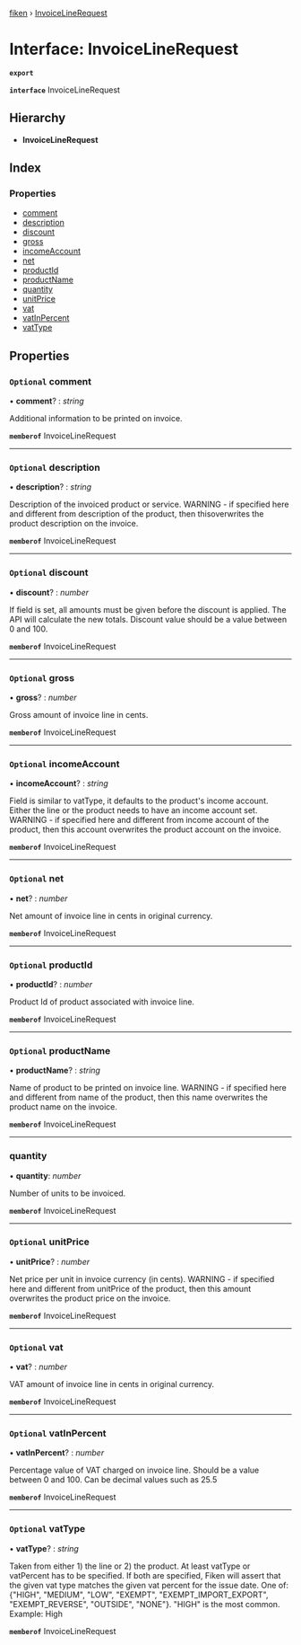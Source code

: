 [fiken](../README.md) › [InvoiceLineRequest](invoicelinerequest.md)

# Interface: InvoiceLineRequest

**`export`** 

**`interface`** InvoiceLineRequest

## Hierarchy

* **InvoiceLineRequest**

## Index

### Properties

* [comment](invoicelinerequest.md#optional-comment)
* [description](invoicelinerequest.md#optional-description)
* [discount](invoicelinerequest.md#optional-discount)
* [gross](invoicelinerequest.md#optional-gross)
* [incomeAccount](invoicelinerequest.md#optional-incomeaccount)
* [net](invoicelinerequest.md#optional-net)
* [productId](invoicelinerequest.md#optional-productid)
* [productName](invoicelinerequest.md#optional-productname)
* [quantity](invoicelinerequest.md#quantity)
* [unitPrice](invoicelinerequest.md#optional-unitprice)
* [vat](invoicelinerequest.md#optional-vat)
* [vatInPercent](invoicelinerequest.md#optional-vatinpercent)
* [vatType](invoicelinerequest.md#optional-vattype)

## Properties

### `Optional` comment

• **comment**? : *string*

Additional information to be printed on invoice.

**`memberof`** InvoiceLineRequest

___

### `Optional` description

• **description**? : *string*

Description of the invoiced product or service. WARNING - if specified here and different from description of the product, then thisoverwrites the product description on the invoice.

**`memberof`** InvoiceLineRequest

___

### `Optional` discount

• **discount**? : *number*

If field is set, all amounts must be given before the discount is applied. The API will calculate the new totals. Discount value should be a value between 0 and 100.

**`memberof`** InvoiceLineRequest

___

### `Optional` gross

• **gross**? : *number*

Gross amount of invoice line in cents.

**`memberof`** InvoiceLineRequest

___

### `Optional` incomeAccount

• **incomeAccount**? : *string*

Field is similar to vatType, it defaults to the product's income account. Either the line or the product needs to have an income account set.
WARNING - if specified here and different from income account of the product, then this account overwrites the product account on the invoice.

**`memberof`** InvoiceLineRequest

___

### `Optional` net

• **net**? : *number*

Net amount of invoice line in cents in original currency.

**`memberof`** InvoiceLineRequest

___

### `Optional` productId

• **productId**? : *number*

Product Id of product associated with invoice line.

**`memberof`** InvoiceLineRequest

___

### `Optional` productName

• **productName**? : *string*

Name of product to be printed on invoice line. WARNING - if specified here and different from name of the product, then this name overwrites the product name on the invoice.

**`memberof`** InvoiceLineRequest

___

###  quantity

• **quantity**: *number*

Number of units to be invoiced.

**`memberof`** InvoiceLineRequest

___

### `Optional` unitPrice

• **unitPrice**? : *number*

Net price per unit in invoice currency (in cents). WARNING - if specified here and different from unitPrice of the product, then this amount overwrites the product price on the invoice.

**`memberof`** InvoiceLineRequest

___

### `Optional` vat

• **vat**? : *number*

VAT amount of invoice line in cents in original currency.

**`memberof`** InvoiceLineRequest

___

### `Optional` vatInPercent

• **vatInPercent**? : *number*

Percentage value of VAT charged on invoice line. Should be a value between 0 and 100. Can be decimal values such as 25.5

**`memberof`** InvoiceLineRequest

___

### `Optional` vatType

• **vatType**? : *string*

Taken from either 1) the line or 2) the product. At least vatType or vatPercent has to be specified. If both are specified, Fiken will assert that the given vat type matches the given vat percent for the issue date.
One of: {"HIGH", "MEDIUM", "LOW", "EXEMPT", "EXEMPT_IMPORT_EXPORT", "EXEMPT_REVERSE", "OUTSIDE", "NONE"}. "HIGH" is the most common.
Example: High

**`memberof`** InvoiceLineRequest
